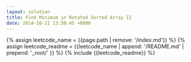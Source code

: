 ```yaml
---
layout: solution
title: Find Minimum in Rotated Sorted Array II
date: 2014-10-21 13:50:45 +0800
---
```

{% assign leetcode_name = {{page.path | remove: '/index.md'}}  %}
{% assign leetcode_readme = {{leetcode_name | append: '/README.md' | prepend: '_root/' }}  %}
{% include {{leetcode_readme}} %}
